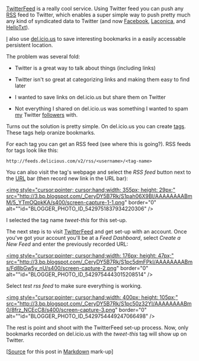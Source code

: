 [TwitterFeed](http://twitterfeed.com "Twitter Feed, RSS to Social Network Publishing Service") is a really cool service.  Using Twitter feed you can push any [RSS](http://en.wikipedia.org/wiki/RSS "RSS on Wikipedia") feed to Twitter, which enables a super simple way to push pretty much any kind of syndicated data to Twitter (and now [Facebook](http://facebook.com), [Laconica](http://laconi.ca), and [HelloTxt](http://hellotxt.com/)).

[I](http://del.icio.us/jmob "My del.icio.us account") also use [del.icio.us](http://del.icio.us "Delicous Social Bookmarking") to save interesting bookmarks in a easily accessable persistent location.

The problem was several fold:

+ Twitter is a great way to talk about things (including links)

+ Twitter isn't so great at categorizing links and making them easy to find later

+ I wanted to save links on del.icio.us but share them on Twitter

+ Not everything I shared on del.icio.us was something I wanted to spam [my](http://twitter.com/silverjam "My Twitter Account") Twitter [followers](http://en.wikipedia.org/wiki/Twitter "Twitter Wikipedia Entry") with.

Turns out the solution is pretty simple.  On del.icio.us you can create [tags](http://delicious.com/tag/ "Delicious tags").  These tags help oranize bookmarks.

For each tag you can get an RSS feed (see where this is going?).  RSS feeds for tags look like this:

    http://feeds.delicious.com/v2/rss/<username>/<tag-name>

You can also visit the tag's webpage and select the *RSS feed* button next to the [URL](http://en.wikipedia.org/wiki/Uniform_Resource_Locator "URL on Wikipedia") bar (then record new link in the URL bar):

<a onblur="try {parent.deselectBloggerImageGracefully();} catch(e) {}" href="http://3.bp.blogspot.com/_CeryDY5B7Rk/S1pah06X9BI/AAAAAAAABmM/5_YTmOQpkKA/s1600-h/screen-capture-1-1.png"><img style="cursor:pointer; cursor:hand;width: 355px; height: 29px;" src="http://3.bp.blogspot.com/_CeryDY5B7Rk/S1pah06X9BI/AAAAAAAABmM/5_YTmOQpkKA/s400/screen-capture-1-1.png" border="0" alt=""id="BLOGGER_PHOTO_ID_5429751837934220306" /></a>

I selected the tag name *tweet-this* for this set-up.

The next step is to visit [TwitterFeed](http://twitterfeed.com) and get set-up with an account.  Once you've got your account you'll be at a *Feed Dashboard*, select *Create a New Feed* and enter the previously recorded URL:

<a onblur="try {parent.deselectBloggerImageGracefully();} catch(e) {}" href="http://3.bp.blogspot.com/_CeryDY5B7Rk/S1pc5dmFPkI/AAAAAAAABms/Fd8bGw5y_nU/s1600-h/screen-capture-2.png"><img style="cursor:pointer; cursor:hand;width: 176px; height: 47px;" src="http://3.bp.blogspot.com/_CeryDY5B7Rk/S1pc5dmFPkI/AAAAAAAABms/Fd8bGw5y_nU/s400/screen-capture-2.png" border="0" alt=""id="BLOGGER_PHOTO_ID_5429754443015208514" /></a>

Select *test rss feed* to make sure everything is working.  

<a onblur="try {parent.deselectBloggerImageGracefully();} catch(e) {}" href="http://3.bp.blogspot.com/_CeryDY5B7Rk/S1pc50z32YI/AAAAAAAABm0/8frz_NCEcC8/s1600-h/screen-capture-3.png"><img style="cursor:pointer; cursor:hand;width: 400px; height: 105px;" src="http://3.bp.blogspot.com/_CeryDY5B7Rk/S1pc50z32YI/AAAAAAAABm0/8frz_NCEcC8/s400/screen-capture-3.png" border="0" alt=""id="BLOGGER_PHOTO_ID_5429754449247066498" /></a>

The rest is point and shoot with the TwitterFeed set-up process.  Now, only bookmarks recorded on del.icio.us with the *tweet-this* tag will show up on Twitter.

<div class="source">[<a href="http://github.com/silverjam/play/raw/master/CsJam/delicioius-twitterfeed.mkd">Source</a> for this post in <a href="http://daringfireball.net/projects/markdown/">Markdown</a> mark-up]</div>
